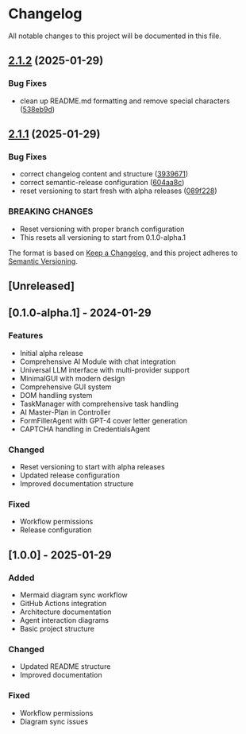 # Changelog

All notable changes to this project will be documented in this file.

## [2.1.2](https://github.com/ZouhairMudakka/Autonomous-Job-Seeker/compare/v2.1.1...v2.1.2) (2025-01-29)


### Bug Fixes

* clean up README.md formatting and remove special characters ([538eb9d](https://github.com/ZouhairMudakka/Autonomous-Job-Seeker/commit/538eb9dc9b3bcde49654191d6cb9904a940792b8))

## [2.1.1](https://github.com/ZouhairMudakka/Autonomous-Job-Seeker/compare/v2.1.0...v2.1.1) (2025-01-29)


### Bug Fixes

* correct changelog content and structure ([3939671](https://github.com/ZouhairMudakka/Autonomous-Job-Seeker/commit/39396714734498f24329cf3f3de972d86f356ce8))
* correct semantic-release configuration ([604aa8c](https://github.com/ZouhairMudakka/Autonomous-Job-Seeker/commit/604aa8c3518746d49f423f065682b9ecea7154ee))
* reset versioning to start fresh with alpha releases ([089f228](https://github.com/ZouhairMudakka/Autonomous-Job-Seeker/commit/089f2281a401b2e5aaa9afc92733d706c7dbadc0))


### BREAKING CHANGES

* Reset versioning with proper branch configuration
* This resets all versioning to start from 0.1.0-alpha.1

The format is based on [Keep a Changelog](https://keepachangelog.com/en/1.0.0/),
and this project adheres to [Semantic Versioning](https://semver.org/spec/v2.0.0.html).

## [Unreleased]

## [0.1.0-alpha.1] - 2024-01-29
### Features
- Initial alpha release
- Comprehensive AI Module with chat integration
- Universal LLM interface with multi-provider support
- MinimalGUI with modern design
- Comprehensive GUI system
- DOM handling system
- TaskManager with comprehensive task handling
- AI Master-Plan in Controller
- FormFillerAgent with GPT-4 cover letter generation
- CAPTCHA handling in CredentialsAgent

### Changed
- Reset versioning to start with alpha releases
- Updated release configuration
- Improved documentation structure

### Fixed
- Workflow permissions
- Release configuration

## [1.0.0] - 2025-01-29
### Added
- Mermaid diagram sync workflow
- GitHub Actions integration
- Architecture documentation
- Agent interaction diagrams
- Basic project structure

### Changed
- Updated README structure
- Improved documentation

### Fixed
- Workflow permissions
- Diagram sync issues
